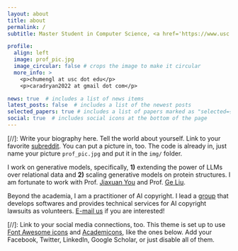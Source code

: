 ```yaml
---
layout: about
title: about
permalink: /
subtitle: Master Student in Computer Science, <a href='https://www.usc.edu/'>University of Southern California</a>. 

profile:
  align: left
  image: prof_pic.jpg
  image_circular: false # crops the image to make it circular
  more_info: >
    <p>chumengl at usc dot edu</p>
    <p>caradryan2022 at gmail dot com</p> 

news: true  # includes a list of news items
latest_posts: false  # includes a list of the newest posts
selected_papers: true # includes a list of papers marked as "selected={true}"
social: true  # includes social icons at the bottom of the page
---
```


[//]: Write your biography here. Tell the world about yourself. Link to your favorite [subreddit](http://reddit.com). You can put a picture in, too. The code is already in, just name your picture `prof_pic.jpg` and put it in the `img/` folder.

I work on generative models, specifically, **1)** extending the power of LLMs over relational data and **2)** scaling generative models on protein structures. I am fortunate to work with Prof. [Jiaxuan You](https://cs.stanford.edu/people/jiaxuan/) and Prof. [Ge Liu](https://www.mit.edu/~geliu/).


Beyond the academia, I am a practitioner of AI copyright. I lead a [group](https://psyker-team.github.io/index_en.html) that develops softwares and provides technical services for AI copyright lawsuits as volunteers. [E-mail us](mailto:mist202304@gmail.com) if you are interested!



[//]: Link to your social media connections, too. This theme is set up to use [Font Awesome icons](http://fortawesome.github.io/Font-Awesome/) and [Academicons](https://jpswalsh.github.io/academicons/), like the ones below. Add your Facebook, Twitter, LinkedIn, Google Scholar, or just disable all of them.

